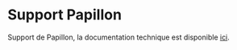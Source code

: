 # Support Papillon

Support de Papillon, la documentation technique est disponible [ici](https://docs.getpapillon.xyz).

